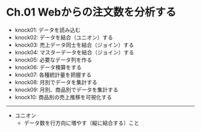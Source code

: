 # Ch.01 Webからの注文数を分析する

- knock01: データを読み込む
- knock02: データを結合（ユニオン）する
- knock03: 売上データ同士を結合（ジョイン）する
- knock04: マスターデータを結合（ジョイン）する
- knock05: 必要なデータ列を作る
- knock06: データ検算をする
- knock07: 各種統計量を把握する
- knock08: 月別でデータを集計する
- knock09: 月別、商品別でデータを集計する
- knock10: 商品別の売上推移を可視化する

---

- ユニオン
  - データ数を行方向に増やす（縦に結合する）こと
